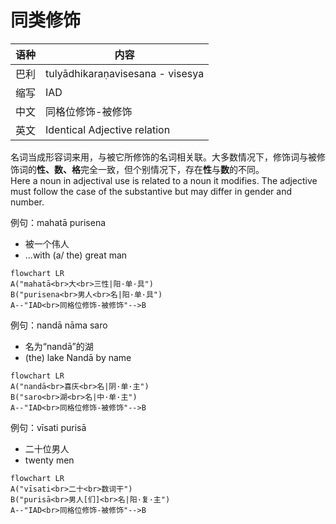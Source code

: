 # 同类修饰

|语种|内容|
|-|-|
|巴利|tulyādhikaraṇavisesana - visesya|
|缩写|IAD|
|中文|同格位修饰-被修饰|
|英文|Identical Adjective relation|

名词当成形容词来用，与被它所修饰的名词相关联。大多数情况下，修饰词与被修饰词的**性、数、格**完全一致，但个别情况下，存在**性**与**数**的不同。<br>
Here a noun in adjectival use is related to a noun it modifies.
The adjective must follow the case of the substantive but may differ in gender and number.

例句：mahatā purisena
- 被一个伟人
- ...with (a/ the) great man
```mermaid
flowchart LR
A("mahatā<br>大<br>三性|阳·单·具")
B("purisena<br>男人<br>名|阳·单·具")
A--"IAD<br>同格位修饰-被修饰"-->B
```

例句：nandā nāma saro
- 名为“nandā”的湖
- (the) lake Nandā by name
```mermaid
flowchart LR
A("nandā<br>喜庆<br>名|阴·单·主")
B("saro<br>湖<br>名|中·单·主")
A--"IAD<br>同格位修饰-被修饰"-->B
```

例句：vīsati purisā
- 二十位男人
- twenty men
```mermaid
flowchart LR
A("vīsati<br>二十<br>数词干")
B("purisā<br>男人[们]<br>名|阳·复·主")
A--"IAD<br>同格位修饰-被修饰"-->B
```